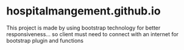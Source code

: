 # hospitalmangement.github.io
This project is made by using bootstrap technology for better responsiveness... 
so client must need to connect with an internet for bootstrap plugin and functions

